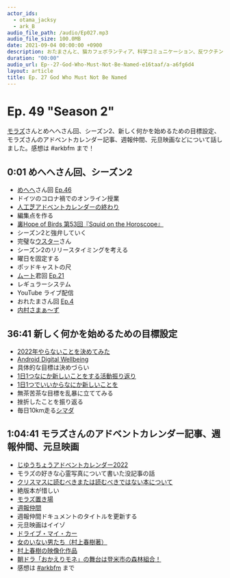 ```yaml
---
actor_ids:
  - otama_jacksy
  - ark_B
audio_file_path: /audio/Ep027.mp3
audio_file_size: 100.0MB
date: 2021-09-04 00:00:00 +0900
description: おたまさんと、猫カフェボランティア、科学コミュニケーション、反ワクチン監視、ドラえもん、絶滅動物は蘇らせるべきか、ミッドサマー、保護猫のススメなどについて話しました。
duration: "00:00"
audio_url: Ep--27-God-Who-Must-Not-Be-Named-e16taaf/a-a6fg6d4
layout: article
title: Ep. 27 God Who Must Not Be Named
---
```


# Ep. 49 "Season 2"

[モラズ](https://twitter.com/morazumorazu)さんとめへへさん回、シーズン2、新しく何かを始めるための目標設定、モラズさんのアドベントカレンダー記事、週報仲間、元旦映画などについて話しました。感想は #arkbfm まで！

## 0:01 めへへさん回、シーズン2

* [めへへ](https://twitter.com/yagihexe)さん回 [Ep.46](https://anchor.fm/arkbfm/episodes/Ep--46-Non-Christian-organist-e1c5lbe/a-a759lrj)
* ドイツのコロナ禍でのオンライン授業
* [人工芝アドベントカレンダーの終わり](https://note.com/arkb/n/n1090ff979761)
* 編集点を作る
* [裏Hope of Birds 第53回『Squid on the Horoscope』](https://twitter.com/birds_hope/status/1472521933493522440?s=20)
* シーズン2と強弁していく
* 完璧な[ウスター](https://twitter.com/Weisweiler)さん
* シーズン2のリリースタイミングを考える
* 曜日を固定する
* ポッドキャストの尺
* [ムート](https://anchor.fm/arkbfm/episodes/Ep--21-Pedophelia-living-next-door-e13sg8t/a-a625a0s)君回 [Ep.21](https://anchor.fm/arkbfm/episodes/Ep--21-Pedophelia-living-next-door-e13sg8t/a-a625a0s)
* レギュラーシステム
* YouTube ライブ配信
* おれたまさん回 [Ep.4](https://anchor.fm/arkbfm/episodes/Ep--4-Dream-of-Hackintosh-elsc8k/a-a3pjpda)
* [内村さまぁ～ず](https://amzn.to/32pYlhs)

## 36:41 新しく何かを始めるための目標設定

* [2022年やらないことを決めてみた](https://note.com/arkb/n/n1cbfa6c12596)
* [Android Digital Wellbeing](https://www.android.com/intl/ja_jp/digital-wellbeing/)
* 具体的な目標は決めづらい
* [1日1つなにか新しいことをする活動振り返り](https://note.com/arkb/n/n729899334a25)
* [1日1つでいいからなにか新しいことを](https://arkbb3.medium.com/1%E6%97%A51%E3%81%A4%E3%81%A7%E3%81%84%E3%81%84%E3%81%8B%E3%82%89%E3%81%AA%E3%81%AB%E3%81%8B%E6%96%B0%E3%81%97%E3%81%84%E3%81%93%E3%81%A8%E3%82%92-29dd39b16539)
* 無茶苦茶な目標を乱暴に立ててみる
* 挫折したことを振り返る
* 毎日10km走る[シマダ](https://twitter.com/_buumm)

## 1:04:41 モラズさんのアドベントカレンダー記事、週報仲間、元旦映画

* [じゆうちょうアドベントカレンダー2022](https://adventar.org/calendars/6310)
* モラズの好きな心霊写真について書いた没記事の話
* [クリスマスに読むべきまたは読むべきではない本について](https://blog.goo.ne.jp/morazu/e/dd14a8174936c9f694118d4b32cb9023)
* 絶版本が惜しい
* [モラズ置き場](https://blog.goo.ne.jp/morazu)
* [週報仲間](https://bellflower.dodgson.org/%E9%80%B1%E5%A0%B1%E4%BB%B2%E9%96%93-a799ad07f349)
* 週報仲間ドキュメントのタイトルを更新する
* 元旦映画はイイゾ
* [ドライブ・マイ・カー](https://dmc.bitters.co.jp/)
* [女のいない男たち（村上春樹著）](https://amzn.to/3rGZhqh)
* [村上春樹の映像化作品](https://www.haruki-m.com/works/movie.html)
* [朝ドラ「おかえりモネ」の舞台は登米市の森林組合！](https://e-tome.info/articles/toyoma-shinrin/)
* 感想は [#arkbfm](https://twitter.com/hashtag/arkbfm) まで